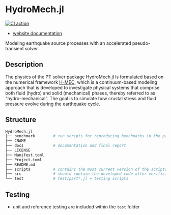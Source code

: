 # HydroMech.jl

[![CI action](https://github.com/youwuyou/HydroMech.jl/actions/workflows/ci.yml/badge.svg)](https://github.com/youwuyou/HydroMech.jl/actions/workflows/ci.yml) 

- [website documentation](http://justrelax-framework.org/dev/)

Modeling earthquake source processes with an accelerated pseudo-transient solver.

## Description

The physics of the PT solver package HydroMech.jl is formulated based on the numerical framework [H-MEC](https://www.sciencedirect.com/science/article/pii/S0040195122003109), which is a continuum-based modeling approach that is developed to investigate physical systems that comprise both fluid (hydro) and solid (mechanical) phases, thereby referred to as "hydro-mechanical". The goal is to simulate how crustal stress and fluid pressure evolve during the earthquake cycle.


## Structure

```bash
HydroMech.jl
├── benchmark        # run scripts for reproducing benchmarks in the paper
├── CNAME
├── docs             # documentation and final report
├── LICENSE
├── Manifest.toml
├── Project.toml
├── README.md
├── scripts          # contains the most current version of the scripts in development
├── src              # should contain the developed code after verification of the correctness
└── test             # test/part*.jl ↔ testing scripts
```


## Testing

- unit and reference testing are included within the `test` folder


